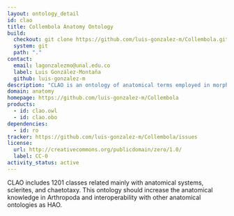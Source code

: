 ```yaml
---
layout: ontology_detail
id: clao
title: Collembola Anatomy Ontology
build:
  checkout: git clone https://github.com/luis-gonzalez-m/Collembola.git
  system: git
  path: "."
contact:
  email: lagonzalezmo@unal.edu.co
  label: Luis González-Montaña
  github: luis-gonzalez-m
description: "CLAO is an ontology of anatomical terms employed in morphological descriptions for the Class Collembola (Arthropoda: Hexapoda)."
domain: anatomy
homepage: https://github.com/luis-gonzalez-m/Collembola
products:
  - id: clao.owl
  - id: clao.obo
dependencies:
  - id: ro
tracker: https://github.com/luis-gonzalez-m/Collembola/issues
license:
  url: http://creativecommons.org/publicdomain/zero/1.0/
  label: CC-0
activity_status: active
---
```


CLAO includes 1201 classes related mainly with anatomical systems, sclerites, and chaetotaxy. This ontology should increase the anatomical knowledge in Arthropoda and interoperability with other anatomical ontologies as HAO.

